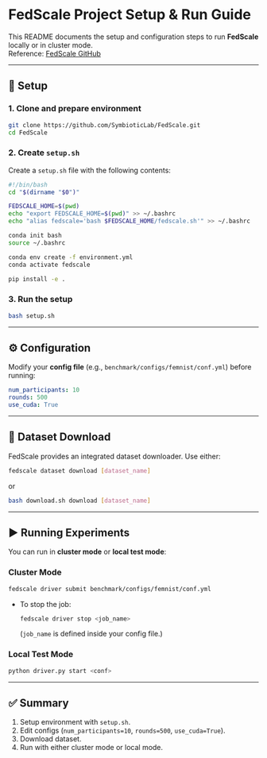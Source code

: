 # FedScale Project Setup & Run Guide

This README documents the setup and configuration steps to run **FedScale** locally or in cluster mode.  
Reference: [FedScale GitHub](https://github.com/SymbioticLab/FedScale)

---

## 🚀 Setup

### 1. Clone and prepare environment
```bash
git clone https://github.com/SymbioticLab/FedScale.git
cd FedScale
```

### 2. Create `setup.sh`
Create a `setup.sh` file with the following contents:

```bash
#!/bin/bash
cd "$(dirname "$0")"

FEDSCALE_HOME=$(pwd)
echo "export FEDSCALE_HOME=$(pwd)" >> ~/.bashrc
echo "alias fedscale='bash $FEDSCALE_HOME/fedscale.sh'" >> ~/.bashrc

conda init bash
source ~/.bashrc

conda env create -f environment.yml
conda activate fedscale

pip install -e .
```

### 3. Run the setup
```bash
bash setup.sh
```

---

## ⚙️ Configuration

Modify your **config file** (e.g., `benchmark/configs/femnist/conf.yml`) before running:

```yaml
num_participants: 10
rounds: 500
use_cuda: True
```

---

## 📂 Dataset Download

FedScale provides an integrated dataset downloader. Use either:

```bash
fedscale dataset download [dataset_name]
```
or
```bash
bash download.sh download [dataset_name]
```

---

## ▶️ Running Experiments

You can run in **cluster mode** or **local test mode**:

### Cluster Mode
```bash
fedscale driver submit benchmark/configs/femnist/conf.yml
```
- To stop the job:
  ```bash
  fedscale driver stop <job_name>
  ```
  (`job_name` is defined inside your config file.)

### Local Test Mode
```bash
python driver.py start <conf>
```

---

## ✅ Summary

1. Setup environment with `setup.sh`.  
2. Edit configs (`num_participants=10`, `rounds=500`, `use_cuda=True`).  
3. Download dataset.  
4. Run with either cluster mode or local mode.  
